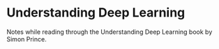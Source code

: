 # Understanding Deep Learning
Notes while reading through the Understanding Deep Learning book by Simon Prince.
